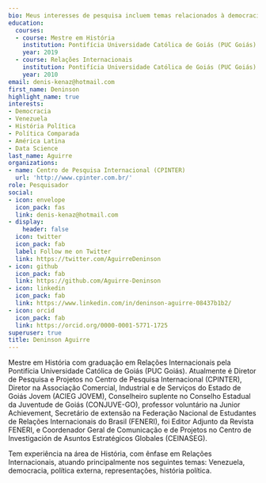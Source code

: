 ```yaml
---
bio: Meus interesses de pesquisa incluem temas relacionados à democracia, política, representações, Venezuela, América Latina, RStudio, Rmarkdown, QGIS.
education:
  courses:
  - course: Mestre em História
    institution: Pontifícia Universidade Católica de Goiás (PUC Goiás)
    year: 2019
  - course: Relações Internacionais
    institution: Pontifícia Universidade Católica de Goiás (PUC Goiás)
    year: 2010
email: denis-kenaz@hotmail.com
first_name: Deninson
highlight_name: true
interests:
- Democracia
- Venezuela
- História Política
- Política Comparada
- América Latina
- Data Science
last_name: Aguirre
organizations:
- name: Centro de Pesquisa Internacional (CPINTER)
  url: 'http://www.cpinter.com.br/' 
role: Pesquisador
social:
- icon: envelope
  icon_pack: fas
  link: denis-kenaz@hotmail.com
- display:
    header: false
  icon: twitter
  icon_pack: fab
  label: Follow me on Twitter
  link: https://twitter.com/AguirreDeninson
- icon: github
  icon_pack: fab
  link: https://github.com/Aguirre-Deninson
- icon: linkedin
  icon_pack: fab
  link: https://www.linkedin.com/in/deninson-aguirre-08437b1b2/
- icon: orcid
  icon_pack: fab
  link: https://orcid.org/0000-0001-5771-1725
superuser: true
title: Deninson Aguirre
---
```


Mestre em História com graduação em Relações Internacionais pela Pontifícia Universidade Católica de Goiás (PUC Goiás). Atualmente é Diretor de Pesquisa e Projetos no Centro de Pesquisa Internacional (CPINTER), Diretor na Associação Comercial, Industrial e de Serviços do Estado de Goiás Jovem (ACIEG JOVEM),  Conselheiro suplente no Conselho Estadual da Juventude de Goiás (CONJUVE-GO), professor voluntário na Junior Achievement, Secretário de extensão na Federação Nacional de Estudantes de Relações Internacionais do Brasil (FENERI), foi Editor Adjunto da Revista FENERI, e Coordenador Geral de Comunicação e de Projetos no Centro de Investigación de Asuntos Estratégicos Globales (CEINASEG). 

Tem experiência na área de História, com ênfase em Relações Internacionais, atuando principalmente nos seguintes temas: Venezuela, democracia, política externa, representações, história política.
